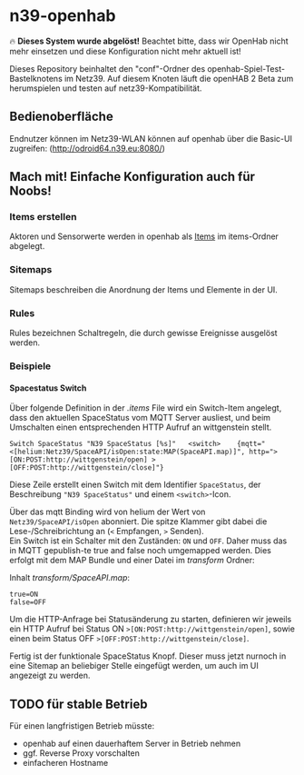 # n39-openhab

:fire: **Dieses System wurde abgelöst!**
Beachtet bitte, dass wir OpenHab nicht mehr einsetzen und diese Konfiguration nicht mehr aktuell ist!

Dieses Repository beinhaltet den "conf"-Ordner des openhab-Spiel-Test-Bastelknotens im Netz39. Auf diesem Knoten läuft die openHAB 2 Beta zum herumspielen und testen auf netz39-Kompatibilität.

## Bedienoberfläche
Endnutzer können im Netz39-WLAN können auf openhab über die Basic-UI zugreifen: (http://odroid64.n39.eu:8080/) 

## Mach mit! Einfache Konfiguration auch für Noobs!
### Items erstellen
Aktoren und Sensorwerte werden in openhab als [Items](https://github.com/openhab/openhab/wiki/Explanation-of-items) im items-Ordner abgelegt.
### Sitemaps
Sitemaps beschreiben die Anordnung der Items und Elemente in der UI.
### Rules
Rules bezeichnen Schaltregeln, die durch gewisse Ereignisse ausgelöst werden.

### Beispiele
#### Spacestatus Switch
Über folgende Definition in der *.items* File wird ein Switch-Item angelegt, dass den aktuellen SpaceStatus vom MQTT Server ausliest, und beim Umschalten einen entsprechenden HTTP Aufruf an wittgenstein stellt.

    Switch SpaceStatus "N39 SpaceStatus [%s]"	<switch>	{mqtt="<[helium:Netz39/SpaceAPI/isOpen:state:MAP(SpaceAPI.map)]", http=">[ON:POST:http://wittgenstein/open] >[OFF:POST:http://wittgenstein/close]"}
    
Diese Zeile erstellt einen Switch mit dem Identifier `SpaceStatus`, der Beschreibung `"N39 SpaceStatus"` und einem `<switch>`-Icon.

Über das mqtt Binding wird von helium der Wert von `Netz39/SpaceAPI/isOpen` abonniert. Die spitze Klammer gibt dabei die Lese-/Schreibrichtung an (`<` Empfangen, `>` Senden).      
Ein Switch ist ein Schalter mit den Zuständen: `ON` und `OFF`. Daher muss das in MQTT gepublish-te true and false noch umgemapped werden. Dies erfolgt mit dem MAP Bundle und einer Datei im *transform* Ordner:

Inhalt *transform/SpaceAPI.map*:

    true=ON
    false=OFF

Um die HTTP-Anfrage bei Statusänderung zu starten, definieren wir jeweils ein HTTP Aufruf bei Status ON `>[ON:POST:http://wittgenstein/open]`, sowie einen beim Status OFF `>[OFF:POST:http://wittgenstein/close]`.

Fertig ist der funktionale SpaceStatus Knopf. Dieser muss jetzt nurnoch in eine Sitemap an beliebiger Stelle eingefügt werden, um auch im UI angezeigt zu werden.


## TODO für stable Betrieb
Für einen langfristigen Betrieb müsste:
 * openhab auf einen dauerhaftem Server in Betrieb nehmen
 * ggf. Reverse Proxy vorschalten 
 * einfacheren Hostname 
